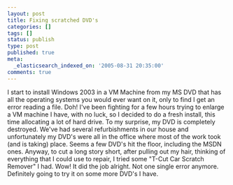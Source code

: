```yaml
---
layout: post
title: Fixing scratched DVD's
categories: []
tags: []
status: publish
type: post
published: true
meta:
  _elasticsearch_indexed_on: '2005-08-31 20:35:00'
comments: true
---
```

<p>I start to install Windows 2003 in a VM Machine from my MS DVD that has all the operating systems you would ever want on it, only to find I get an error reading a file. Doh! I&#039;ve been fighting for a few hours trying to enlarge a VM machine I have, with no luck, so I decided to do a fresh install, this time allocating a lot of hard drive. To my surprise, my DVD is completely destroyed. We&#039;ve had several refurbishments in our house and unfortunately my DVD&#039;s were all in the office where most of the work took (and is taking) place. Seems a few DVD&#039;s hit the floor, including the MSDN ones. Anyway, to cut a long story short, after pulling out my hair, thinking of everything that I could use to repair, I tried some &quot;T-Cut Car Scratch Remover&quot; I had. Wow! It did the job alright. Not one single error anymore. Definitely going to try it on some more DVD&#039;s I have.&nbsp; </p>
